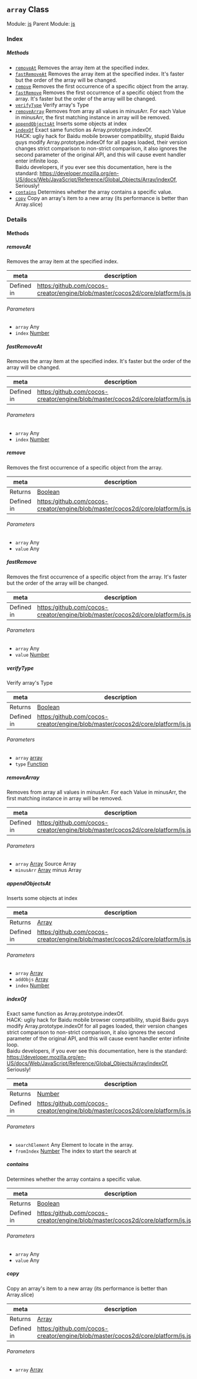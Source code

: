 ## `array` Class



Module: [js](../modules/js.md)
Parent Module: [js](../modules/js.md)





### Index



##### Methods

  - [`removeAt`](#removeat) Removes the array item at the specified index.
  - [`fastRemoveAt`](#fastremoveat) Removes the array item at the specified index.
It's faster but the order of the array will be changed.
  - [`remove`](#remove) Removes the first occurrence of a specific object from the array.
  - [`fastRemove`](#fastremove) Removes the first occurrence of a specific object from the array.
It's faster but the order of the array will be changed.
  - [`verifyType`](#verifytype) Verify array's Type
  - [`removeArray`](#removearray) Removes from array all values in minusArr. For each Value in minusArr, the first matching instance in array will be removed.
  - [`appendObjectsAt`](#appendobjectsat) Inserts some objects at index
  - [`indexOf`](#indexof) Exact same function as Array.prototype.indexOf.<br>
HACK: ugliy hack for Baidu mobile browser compatibility, stupid Baidu guys modify Array.prototype.indexOf for all pages loaded, their version changes strict comparison to non-strict comparison, it also ignores the second parameter of the original API, and this will cause event handler enter infinite loop.<br>
Baidu developers, if you ever see this documentation, here is the standard: https://developer.mozilla.org/en-US/docs/Web/JavaScript/Reference/Global_Objects/Array/indexOf, Seriously!
  - [`contains`](#contains) Determines whether the array contains a specific value.
  - [`copy`](#copy) Copy an array's item to a new array (its performance is better than Array.slice)



### Details




<!-- Method Block -->
#### Methods


##### removeAt

Removes the array item at the specified index.

| meta | description |
|------|-------------|
| Defined in | [https:/github.com/cocos-creator/engine/blob/master/cocos2d/core/platform/js.js:654](https:/github.com/cocos-creator/engine/blob/master/cocos2d/core/platform/js.js#L654) |

###### Parameters
- `array` Any 
- `index` <a href="https://developer.mozilla.org/en/JavaScript/Reference/Global_Objects/Number" class="crosslink external" target="_blank">Number</a> 


##### fastRemoveAt

Removes the array item at the specified index.
It's faster but the order of the array will be changed.

| meta | description |
|------|-------------|
| Defined in | [https:/github.com/cocos-creator/engine/blob/master/cocos2d/core/platform/js.js:664](https:/github.com/cocos-creator/engine/blob/master/cocos2d/core/platform/js.js#L664) |

###### Parameters
- `array` Any 
- `index` <a href="https://developer.mozilla.org/en/JavaScript/Reference/Global_Objects/Number" class="crosslink external" target="_blank">Number</a> 


##### remove

Removes the first occurrence of a specific object from the array.

| meta | description |
|------|-------------|
| Returns | <a href="https://developer.mozilla.org/en/JavaScript/Reference/Global_Objects/Boolean" class="crosslink external" target="_blank">Boolean</a> 
| Defined in | [https:/github.com/cocos-creator/engine/blob/master/cocos2d/core/platform/js.js:680](https:/github.com/cocos-creator/engine/blob/master/cocos2d/core/platform/js.js#L680) |

###### Parameters
- `array` Any 
- `value` Any 


##### fastRemove

Removes the first occurrence of a specific object from the array.
It's faster but the order of the array will be changed.

| meta | description |
|------|-------------|
| Defined in | [https:/github.com/cocos-creator/engine/blob/master/cocos2d/core/platform/js.js:698](https:/github.com/cocos-creator/engine/blob/master/cocos2d/core/platform/js.js#L698) |

###### Parameters
- `array` Any 
- `value` <a href="https://developer.mozilla.org/en/JavaScript/Reference/Global_Objects/Number" class="crosslink external" target="_blank">Number</a> 


##### verifyType

Verify array's Type

| meta | description |
|------|-------------|
| Returns | <a href="https://developer.mozilla.org/en/JavaScript/Reference/Global_Objects/Boolean" class="crosslink external" target="_blank">Boolean</a> 
| Defined in | [https:/github.com/cocos-creator/engine/blob/master/cocos2d/core/platform/js.js:713](https:/github.com/cocos-creator/engine/blob/master/cocos2d/core/platform/js.js#L713) |

###### Parameters
- `array` <a href="../classes/array.html" class="crosslink">array</a> 
- `type` <a href="https://developer.mozilla.org/en/JavaScript/Reference/Global_Objects/Function" class="crosslink external" target="_blank">Function</a> 


##### removeArray

Removes from array all values in minusArr. For each Value in minusArr, the first matching instance in array will be removed.

| meta | description |
|------|-------------|
| Defined in | [https:/github.com/cocos-creator/engine/blob/master/cocos2d/core/platform/js.js:732](https:/github.com/cocos-creator/engine/blob/master/cocos2d/core/platform/js.js#L732) |

###### Parameters
- `array` <a href="https://developer.mozilla.org/en/JavaScript/Reference/Global_Objects/Array" class="crosslink external" target="_blank">Array</a> Source Array
- `minusArr` <a href="https://developer.mozilla.org/en/JavaScript/Reference/Global_Objects/Array" class="crosslink external" target="_blank">Array</a> minus Array


##### appendObjectsAt

Inserts some objects at index

| meta | description |
|------|-------------|
| Returns | <a href="https://developer.mozilla.org/en/JavaScript/Reference/Global_Objects/Array" class="crosslink external" target="_blank">Array</a> 
| Defined in | [https:/github.com/cocos-creator/engine/blob/master/cocos2d/core/platform/js.js:744](https:/github.com/cocos-creator/engine/blob/master/cocos2d/core/platform/js.js#L744) |

###### Parameters
- `array` <a href="https://developer.mozilla.org/en/JavaScript/Reference/Global_Objects/Array" class="crosslink external" target="_blank">Array</a> 
- `addObjs` <a href="https://developer.mozilla.org/en/JavaScript/Reference/Global_Objects/Array" class="crosslink external" target="_blank">Array</a> 
- `index` <a href="https://developer.mozilla.org/en/JavaScript/Reference/Global_Objects/Number" class="crosslink external" target="_blank">Number</a> 


##### indexOf

Exact same function as Array.prototype.indexOf.<br>
HACK: ugliy hack for Baidu mobile browser compatibility, stupid Baidu guys modify Array.prototype.indexOf for all pages loaded, their version changes strict comparison to non-strict comparison, it also ignores the second parameter of the original API, and this will cause event handler enter infinite loop.<br>
Baidu developers, if you ever see this documentation, here is the standard: https://developer.mozilla.org/en-US/docs/Web/JavaScript/Reference/Global_Objects/Array/indexOf, Seriously!

| meta | description |
|------|-------------|
| Returns | <a href="https://developer.mozilla.org/en/JavaScript/Reference/Global_Objects/Number" class="crosslink external" target="_blank">Number</a> 
| Defined in | [https:/github.com/cocos-creator/engine/blob/master/cocos2d/core/platform/js.js:757](https:/github.com/cocos-creator/engine/blob/master/cocos2d/core/platform/js.js#L757) |

###### Parameters
- `searchElement` Any Element to locate in the array.
- `fromIndex` <a href="https://developer.mozilla.org/en/JavaScript/Reference/Global_Objects/Number" class="crosslink external" target="_blank">Number</a> The index to start the search at


##### contains

Determines whether the array contains a specific value.

| meta | description |
|------|-------------|
| Returns | <a href="https://developer.mozilla.org/en/JavaScript/Reference/Global_Objects/Boolean" class="crosslink external" target="_blank">Boolean</a> 
| Defined in | [https:/github.com/cocos-creator/engine/blob/master/cocos2d/core/platform/js.js:769](https:/github.com/cocos-creator/engine/blob/master/cocos2d/core/platform/js.js#L769) |

###### Parameters
- `array` Any 
- `value` Any 


##### copy

Copy an array's item to a new array (its performance is better than Array.slice)

| meta | description |
|------|-------------|
| Returns | <a href="https://developer.mozilla.org/en/JavaScript/Reference/Global_Objects/Array" class="crosslink external" target="_blank">Array</a> 
| Defined in | [https:/github.com/cocos-creator/engine/blob/master/cocos2d/core/platform/js.js:780](https:/github.com/cocos-creator/engine/blob/master/cocos2d/core/platform/js.js#L780) |

###### Parameters
- `array` <a href="https://developer.mozilla.org/en/JavaScript/Reference/Global_Objects/Array" class="crosslink external" target="_blank">Array</a> 



